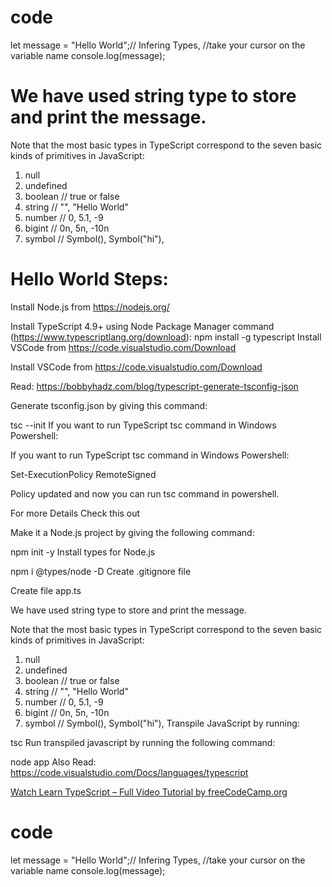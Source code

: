 # code 
let message = "Hello World";// Infering Types, 
                            //take your cursor on the variable name
console.log(message);
        
        
# We have used string type to store and print the message.

Note that the most basic types in TypeScript correspond to the seven basic kinds of primitives in JavaScript:

1. null
2. undefined
3. boolean // true or false
4. string // "", "Hello World"
5. number // 0, 5.1, -9
6. bigint // 0n, 5n, -10n
7. symbol // Symbol(), Symbol("hi"),

# Hello World Steps:
Install Node.js from https://nodejs.org/

Install TypeScript 4.9+ using Node Package Manager command (https://www.typescriptlang.org/download):
 	npm install -g typescript
    Install VSCode from https://code.visualstudio.com/Download

Install VSCode from https://code.visualstudio.com/Download

Read: https://bobbyhadz.com/blog/typescript-generate-tsconfig-json

Generate tsconfig.json by giving this command:

 tsc --init
  If you want to run TypeScript tsc command in Windows Powershell:

If you want to run TypeScript tsc command in Windows Powershell:

 Set-ExecutionPolicy RemoteSigned

 Policy updated and now you can run tsc command in powershell.

For more Details Check this out

Make it a Node.js project by giving the following command:

 npm init -y
Install types for Node.js

 npm i @types/node -D
Create .gitignore file

Create file app.ts

We have used string type to store and print the message.

Note that the most basic types in TypeScript correspond to the seven basic kinds of primitives in JavaScript:

1. null
2. undefined
3. boolean // true or false
4. string // "", "Hello World"
5. number // 0, 5.1, -9
6. bigint // 0n, 5n, -10n
7. symbol // Symbol(), Symbol("hi"),
Transpile JavaScript by running:

 tsc
Run transpiled javascript by running the following command:

node app
Also Read: https://code.visualstudio.com/Docs/languages/typescript

[Watch Learn TypeScript – Full Video Tutorial by freeCodeCamp.org
](https://www.youtube.com/watch?v=30LWjhZzg50)

# code 

let message = "Hello World";// Infering Types, 
                            //take your cursor on the variable name
console.log(message);
        

